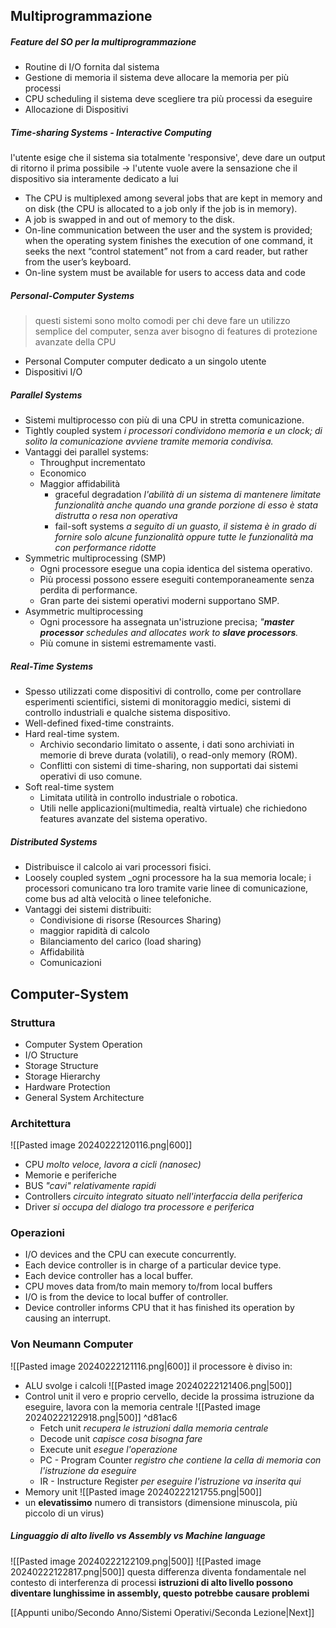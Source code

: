 ## Multiprogrammazione

##### Feature del SO per la multiprogrammazione
- Routine di I/O fornita dal sistema
- Gestione di memoria
		 il sistema deve allocare la memoria per più processi
- CPU scheduling
		 il sistema deve scegliere tra più processi da eseguire
- Allocazione di Dispositivi

##### Time-sharing Systems - Interactive Computing

l'utente esige che il sistema sia totalmente 'responsive', deve dare un output di ritorno il prima possibile -> l'utente vuole avere la sensazione che il dispositivo sia interamente dedicato a lui

- The CPU is multiplexed among several jobs that are kept in memory and on disk (the CPU is allocated to a job only if the job is in memory). 
- A job is swapped in and out of memory to the disk. 
- On-line communication between the user and the system is provided; when the operating system finishes the execution of one command, it seeks the next “control statement” not from a card reader, but rather from the user’s keyboard. 
-   On-line system must be available for users to access data and code



##### Personal-Computer Systems
>questi sistemi sono molto comodi per chi deve fare un utilizzo semplice del computer, senza aver bisogno di features di protezione avanzate della CPU
- Personal Computer
		computer dedicato a un singolo utente
- Dispositivi I/O

##### Parallel Systems
- Sistemi multiprocesso con più di una CPU in stretta comunicazione. 
- Tightly coupled system 
	_i processori condividono memoria e un clock; di solito la comunicazione avviene tramite memoria condivisa._ 
- Vantaggi dei parallel systems: 
	- Throughput incrementato 
	- Economico
	- Maggior affidabilità 
		- graceful degradation 
				_l'abilità di un sistema di mantenere limitate funzionalità anche quando una grande porzione di esso è stata distrutta o resa non operativa_
		- fail-soft systems
				_a seguito di un guasto, il sistema è in grado di fornire solo alcune funzionalità oppure tutte le funzionalità ma con performance ridotte_
- Symmetric multiprocessing (SMP) 
	- Ogni processore esegue una copia identica del sistema operativo. 
	- Più processi possono essere eseguiti contemporaneamente senza perdita di performance. 
	- Gran parte dei sistemi operativi moderni supportano SMP. 
- Asymmetric multiprocessing 
	- Ogni processore ha assegnata un'istruzione precisa; _"**master processor** schedules and allocates work to **slave processors**._ 
	- Più comune in sistemi estremamente vasti.

##### Real-Time Systems
- Spesso utilizzati come dispositivi di controllo, come per controllare esperimenti scientifici, sistemi di monitoraggio medici, sistemi di controllo industriali e qualche sistema dispositivo.
- Well-defined fixed-time constraints. 
- Hard real-time system. 
	- Archivio secondario limitato o assente, i dati sono archiviati in memorie di breve durata (volatili), o read-only memory (ROM). 
	- Conflitti con sistemi di time-sharing, non supportati dai sistemi operativi di uso comune. 
- Soft real-time system 
	- Limitata utilità in controllo industriale o robotica. 
	- Utili nelle applicazioni(multimedia, realtà virtuale) che richiedono features avanzate del sistema operativo.


##### Distributed Systems
- Distribuisce il calcolo ai vari processori fisici. 
- Loosely coupled system 
		_ogni processore ha la sua memoria locale; i processori comunicano tra loro tramite varie linee di comunicazione, come bus ad altà velocità o linee telefoniche. 
- Vantaggi dei sistemi distribuiti: 
	- Condivisione di risorse (Resources Sharing) 
	- maggior rapidità di calcolo 
	- Bilanciamento del carico (load sharing)
	- Affidabilità 
	- Comunicazioni



## Computer-System
### Struttura
- Computer System Operation 
- I/O Structure 
- Storage Structure 
- Storage Hierarchy 
- Hardware Protection 
- General System Architecture
### Architettura

![[Pasted image 20240222120116.png|600]]

- CPU 
		_molto veloce, lavora a cicli (nanosec)_
- Memorie e periferiche
- BUS
		_"cavi" relativamente rapidi_
- Controllers
		_circuito integrato situato nell'interfaccia della periferica_
- Driver
		_si occupa del dialogo tra processore e periferica_

### Operazioni
- I/O devices and the CPU can execute concurrently. 
- Each device controller is in charge of a particular device type. 
- Each device controller has a local buffer. 
- CPU moves data from/to main memory to/from local buffers 
- I/O is from the device to local buffer of controller. 
- Device controller informs CPU that it has finished its operation by causing an interrupt.

### Von Neumann Computer

![[Pasted image 20240222121116.png|600]]
il processore è diviso in:
- ALU
		svolge i calcoli
		![[Pasted image 20240222121406.png|500]]
-  Control unit
		il vero e proprio cervello, decide la prossima istruzione da eseguire, lavora con la memoria centrale
		![[Pasted image 20240222122918.png|500]] ^d81ac6
	- Fetch unit
			_recupera le istruzioni dalla memoria centrale_
	- Decode unit
			_capisce cosa bisogna fare_
	- Execute unit
			_esegue l'operazione_
	- PC - Program Counter
			_registro che contiene la cella di memoria con l'istruzione da eseguire_
	- IR - Instructure Register
			_per eseguire l'istruzione va inserita qui_
- Memory unit
		![[Pasted image 20240222121755.png|500]]
- un __elevatissimo__ numero di transistors (dimensione minuscola, più piccolo di un virus)	

##### Linguaggio di alto livello vs Assembly vs Machine language
![[Pasted image 20240222122109.png|500]] 
![[Pasted image 20240222122817.png|500]]
questa differenza diventa fondamentale nel contesto di interferenza di processi
**istruzioni di alto livello possono diventare lunghissime in assembly, questo potrebbe causare problemi**

[[Appunti unibo/Secondo Anno/Sistemi Operativi/Seconda Lezione|Next]]